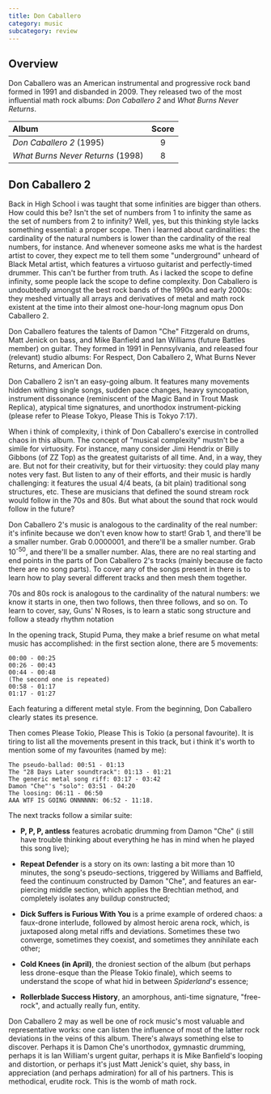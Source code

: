 ```yaml
---
title: Don Caballero
category: music
subcategory: review
---
```



## Overview

Don Caballero was an American instrumental and progressive rock band formed in 1991 and disbanded in 2009. They released two of the most influential math rock albums: *Don Caballero 2* and *What Burns Never Returns*.

| Album                           | Score |
| :---                            | :---: |
| *Don Caballero 2*  (1995)         | 9     |
| *What Burns Never Returns* (1998) | 8     |

## Don Caballero 2

Back in High School i was taught that some infinities are bigger than others. How could this be? Isn't the set of numbers from 1 to infinity the same as the set of numbers from 2 to infinity? Well, yes, but this thinking style lacks something essential: a proper scope. Then i learned about cardinalities: the cardinality of the natural numbers is lower than the cardinality of the real numbers, for instance. And whenever someone asks me what is the hardest artist to cover, they expect me to tell them some "underground" unheard of Black Metal artist, which features a virtuoso guitarist and perfectly-timed drummer. This can't be further from truth. As i lacked the scope to define infinity, some people lack the scope to define complexity. Don Caballero is undoubtedly amongst the best rock bands of the 1990s and early 2000s: they meshed virtually all arrays and derivatives of metal and math rock existent at the time into their almost one-hour-long magnum opus Don Caballero 2.

Don Caballero features the talents of Damon "Che" Fitzgerald on drums,  Matt Jenick on bass, and Mike Banfield and Ian Williams (future Battles member) on guitar. They formed in 1991 in Pennsylvania, and released four (relevant) studio albums: For Respect, Don Caballero 2, What Burns Never Returns, and American Don.

Don Caballero 2 isn't an easy-going album. It features many movements hidden withing single songs, sudden pace changes, heavy syncopation, instrument dissonance (reminiscent of the Magic Band in Trout Mask Replica), atypical time signatures, and unorthodox instrument-picking (please refer to Please Tokyo, Please This is Tokyo 7:17).

When i think of complexity, i think of Don Caballero's exercise in controlled chaos in this album. The concept of  "musical complexity" mustn't be a simile for virtuosity. For instance, many consider Jimi Hendrix or Billy Gibbons (of ZZ Top) as the greatest guitarists of all time. And, in a way, they are. But not for their creativity, but for their virtuosity: they could play many notes very fast. But listen to any of their efforts, and their music is hardly challenging: it features the usual 4/4 beats, (a bit plain) traditional song structures, etc. These are musicians that defined the sound stream rock would follow in the 70s and 80s. But what about the sound that rock would follow in the future?

Don Caballero 2's music is analogous to the cardinality of the real number: it's infinite because we don't even know how to start! Grab 1, and there'll be a smaller number. Grab 0.0000001, and there'll be a smaller number. Grab 10<sup>-50</sup>, and there'll be a smaller number. Alas, there are no real starting and end points in the parts of Don Caballero 2's tracks (mainly because de facto there are no song parts). To cover any of the songs present in there is to learn how to play several different tracks and then mesh them together.

 70s and 80s rock is analogous to the cardinality of the natural numbers: we know it starts in one, then two follows, then three follows, and so on. To learn to cover, say, Guns' N Roses, is to learn a static song structure and follow a steady rhythm notation

In the opening track, Stupid Puma, they make a brief resume on what metal music has accomplished: in the first section alone, there are 5 movements:

    00:00 - 00:25
    00:26 - 00:43
    00:44 - 00:48
    (The second one is repeated)
    00:58 - 01:17
    01:17 - 01:27

Each featuring a different metal style. From the beginning, Don Caballero clearly states its presence.


Then comes Please Tokio, Please This is Tokio (a personal favourite). It is tiring to list all the movements present in this track, but i think it's worth to mention some of my favourites (named by me):

    The pseudo-ballad: 00:51 - 01:13
    The "28 Days Later soundtrack": 01:13 - 01:21
    The generic metal song riff: 03:17 - 03:42
    Damon "Che"'s "solo": 03:51 - 04:20
    The loosing: 06:11 - 06:50
    AAA WTF IS GOING ONNNNNN: 06:52 - 11:18.

The next tracks follow a similar suite:

* **P, P, P, antless** features acrobatic drumming from Damon "Che" (i still have trouble thinking about everything he has in mind when he played this song live);

* **Repeat Defender** is a story on its own: lasting a bit more than 10 minutes, the song's pseudo-sections, triggered by Williams and Baffield, feed the continuum constructed by Damon "Che", and features an ear-piercing middle section, which applies the Brechtian method, and completely isolates any buildup constructed;

* **Dick Suffers is Furious With You** is a prime example of ordered chaos: a faux-drone interlude, followed by almost heroic arena rock, which, is juxtaposed along metal riffs and deviations. Sometimes these two converge, sometimes they coexist, and sometimes they annihilate each other;

* **Cold Knees (in April)**, the droniest section of the album (but perhaps less drone-esque than the Please Tokio finale), which seems to understand the scope of what hid in between *Spiderland*'s essence;

* **Rollerblade Success History**, an amorphous, anti-time signature, "free-rock", and actually really fun, entity.

Don Caballero 2 may as well be one of rock music's most valuable and representative works: one can listen the influence of most of the latter rock deviations in the veins of this album. There's always something else to discover. Perhaps it is Damon Che's unorthodox, gymnastic drumming, perhaps it is Ian William's urgent guitar, perhaps it is Mike Banfield's looping and distortion, or perhaps it's just Matt Jenick's quiet, shy bass, in appreciation (and perhaps admiration) for all of his partners. This is methodical, erudite rock. This is the womb of math rock.
